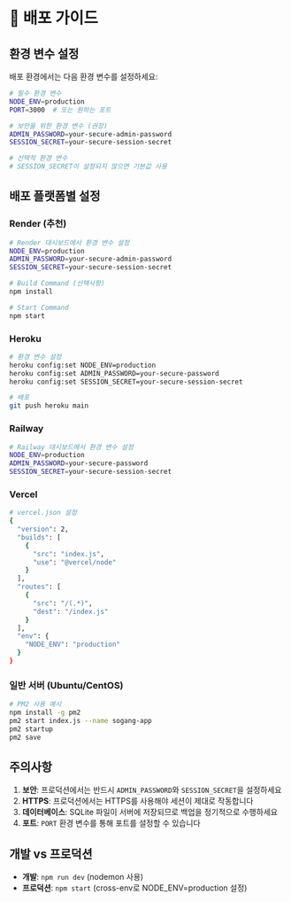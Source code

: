 # 🚀 배포 가이드

## 환경 변수 설정

배포 환경에서는 다음 환경 변수를 설정하세요:

```bash
# 필수 환경 변수
NODE_ENV=production
PORT=3000  # 또는 원하는 포트

# 보안을 위한 환경 변수 (권장)
ADMIN_PASSWORD=your-secure-admin-password
SESSION_SECRET=your-secure-session-secret

# 선택적 환경 변수
# SESSION_SECRET이 설정되지 않으면 기본값 사용
```

## 배포 플랫폼별 설정

### Render (추천)
```bash
# Render 대시보드에서 환경 변수 설정
NODE_ENV=production
ADMIN_PASSWORD=your-secure-admin-password
SESSION_SECRET=your-secure-session-secret

# Build Command (선택사항)
npm install

# Start Command
npm start
```

### Heroku
```bash
# 환경 변수 설정
heroku config:set NODE_ENV=production
heroku config:set ADMIN_PASSWORD=your-secure-password
heroku config:set SESSION_SECRET=your-secure-session-secret

# 배포
git push heroku main
```

### Railway
```bash
# Railway 대시보드에서 환경 변수 설정
NODE_ENV=production
ADMIN_PASSWORD=your-secure-password
SESSION_SECRET=your-secure-session-secret
```

### Vercel
```bash
# vercel.json 설정
{
  "version": 2,
  "builds": [
    {
      "src": "index.js",
      "use": "@vercel/node"
    }
  ],
  "routes": [
    {
      "src": "/(.*)",
      "dest": "/index.js"
    }
  ],
  "env": {
    "NODE_ENV": "production"
  }
}
```

### 일반 서버 (Ubuntu/CentOS)
```bash
# PM2 사용 예시
npm install -g pm2
pm2 start index.js --name sogang-app
pm2 startup
pm2 save
```

## 주의사항

1. **보안**: 프로덕션에서는 반드시 `ADMIN_PASSWORD`와 `SESSION_SECRET`을 설정하세요
2. **HTTPS**: 프로덕션에서는 HTTPS를 사용해야 세션이 제대로 작동합니다
3. **데이터베이스**: SQLite 파일이 서버에 저장되므로 백업을 정기적으로 수행하세요
4. **포트**: `PORT` 환경 변수를 통해 포트를 설정할 수 있습니다

## 개발 vs 프로덕션

- **개발**: `npm run dev` (nodemon 사용)
- **프로덕션**: `npm start` (cross-env로 NODE_ENV=production 설정) 